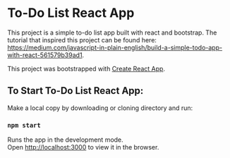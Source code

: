 # To-Do List React App
This project is a simple to-do list app built with react and bootstrap. The tutorial that inspired this project can be found here: https://medium.com/javascript-in-plain-english/build-a-simple-todo-app-with-react-561579b39ad1.

This project was bootstrapped with [Create React App](https://github.com/facebook/create-react-app).

## To Start To-Do List React App:

Make a local copy by downloading or cloning directory and run:

### `npm start`

Runs the app in the development mode.<br />
Open [http://localhost:3000](http://localhost:3000) to view it in the browser.

